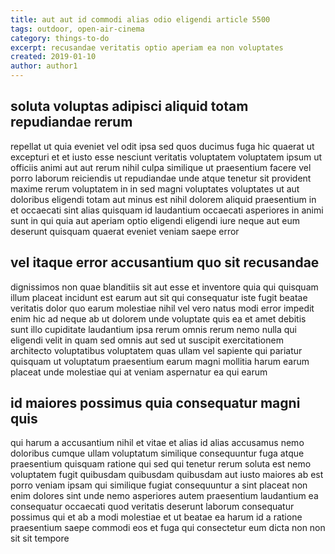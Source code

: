 ```yaml
---
title: aut aut id commodi alias odio eligendi article 5500
tags: outdoor, open-air-cinema
category: things-to-do
excerpt: recusandae veritatis optio aperiam ea non voluptates
created: 2019-01-10
author: author1
---
```


## soluta voluptas adipisci aliquid totam repudiandae rerum

repellat ut quia eveniet vel odit ipsa sed quos ducimus fuga hic quaerat ut excepturi et et iusto esse nesciunt veritatis voluptatem voluptatem ipsum ut officiis animi aut aut rerum nihil culpa similique ut praesentium facere vel porro laborum reiciendis ut repudiandae unde atque tenetur sit provident maxime rerum voluptatem in in sed magni voluptates voluptates ut aut doloribus eligendi totam aut minus est nihil dolorem aliquid praesentium in et occaecati sint alias quisquam id laudantium occaecati asperiores in animi sunt in qui quia aut aperiam optio eligendi eligendi iure neque aut eum deserunt quisquam quaerat eveniet veniam saepe error

## vel itaque error accusantium quo sit recusandae

dignissimos non quae blanditiis sit aut esse et inventore quia qui quisquam illum placeat incidunt est earum aut sit qui consequatur iste fugit beatae veritatis dolor quo earum molestiae nihil vel vero natus modi error impedit enim hic ad neque ab ut dolorem unde voluptate quis ea et amet debitis sunt illo cupiditate laudantium ipsa rerum omnis rerum nemo nulla qui eligendi velit in quam sed omnis aut sed ut suscipit exercitationem architecto voluptatibus voluptatem quas ullam vel sapiente qui pariatur quisquam ut voluptatum praesentium earum magni mollitia harum earum placeat unde molestiae qui at veniam aspernatur ea qui earum

## id maiores possimus quia consequatur magni quis

qui harum a accusantium nihil et vitae et alias id alias accusamus nemo doloribus cumque ullam voluptatum similique consequuntur fuga atque praesentium quisquam ratione qui sed qui tenetur rerum soluta est nemo voluptatem fugit quibusdam quibusdam quibusdam aut iusto maiores ab est porro veniam ipsam qui similique fugiat consequuntur a sint placeat non enim dolores sint unde nemo asperiores autem praesentium laudantium ea consequatur occaecati quod veritatis deserunt laborum consequatur possimus qui et ab a modi molestiae et ut beatae ea harum id a ratione praesentium saepe commodi eos et fuga qui consectetur eum dicta non non sit sit tempore
